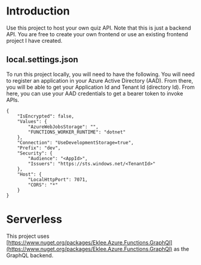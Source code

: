 # Introduction

Use this project to host your own quiz API. Note that this is just a backend API. You are free to create your own frontend or use an existing frontend project I have created.

## local.settings.json
To run this project locally, you will need to have the following. You will need to register an application in your Azure Active Directory (AAD). From there, you will be able to get your Application Id and Tenant Id (directory Id). From here, you can use your AAD credentials to get a bearer token to invoke APIs.

```
{
	"IsEncrypted": false,
	"Values": {
		"AzureWebJobsStorage": "",
		"FUNCTIONS_WORKER_RUNTIME": "dotnet"
	},
	"Connection": "UseDevelopmentStorage=true",
	"Prefix": "dev",
	"Security": {
		"Audience": "<AppId>",
		"Issuers": "https://sts.windows.net/<TenantId>"
	},
	"Host": {
		"LocalHttpPort": 7071,
		"CORS": "*"
	}
}
```

# Serverless
This project uses [https://www.nuget.org/packages/Eklee.Azure.Functions.GraphQl](https://www.nuget.org/packages/Eklee.Azure.Functions.GraphQl) as the GraphQL backend.